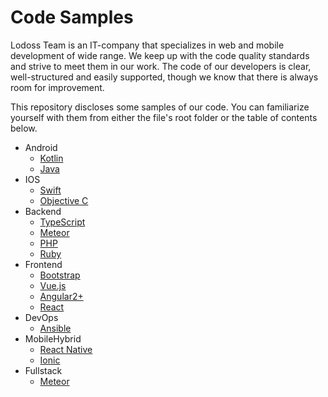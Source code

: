 # Code Samples

Lodoss Team is an IT-company that specializes in web and mobile development of wide range. We keep up with the code quality standards and strive to meet them in our work. The code of our developers is clear, well-structured and easily supported, though we know that there is always room for improvement.

This repository discloses some samples of our code. You can familiarize yourself with them from either the file's root folder or the table of contents below.

* Android
  * [Kotlin](Android/Kotlin)
  * [Java](Android/Java)
* IOS
  * [Swift](IOS/Swift)
  * [Objective C](IOS/ObjectiveC)
* Backend
  * [TypeScript](Backend/TypeScript)
  * [Meteor](Backend/Meteor)
  * [PHP](Backend/PHP)
  * [Ruby](Backend/Ruby)
* Frontend
  * [Bootstrap](Frontend/Bootstrap)
  * [Vue.js](Frontend/Vue)
  * [Angular2+](Frontend/Angular2)
  * [React](Frontend/ReactJS)
* DevOps
  * [Ansible](DevOps/Ansible)
* MobileHybrid
  * [React Native](MobileHybrid/ReactNative)
  * [Ionic](MobileHybrid/Ionic)
* Fullstack
  * [Meteor](Fullstack/Meteor)